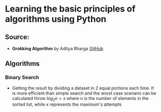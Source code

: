 
# Learning the basic principles of algorithms using Python
## Source:
- **Grokking Algorithm** by Aditya Bharga [GitHub](https://github.com/egonSchiele/grokking_algorithms)

## Algorithms

### Binary Search
- Getting the result by dividing a dataset in 2 equal portions each time. It is more efficient than simple search and the worst case scenario can be calculated throw $log{_2}{n}={x}$ where n is the number of elements in the sorted list, while x represents the maximum's attempts